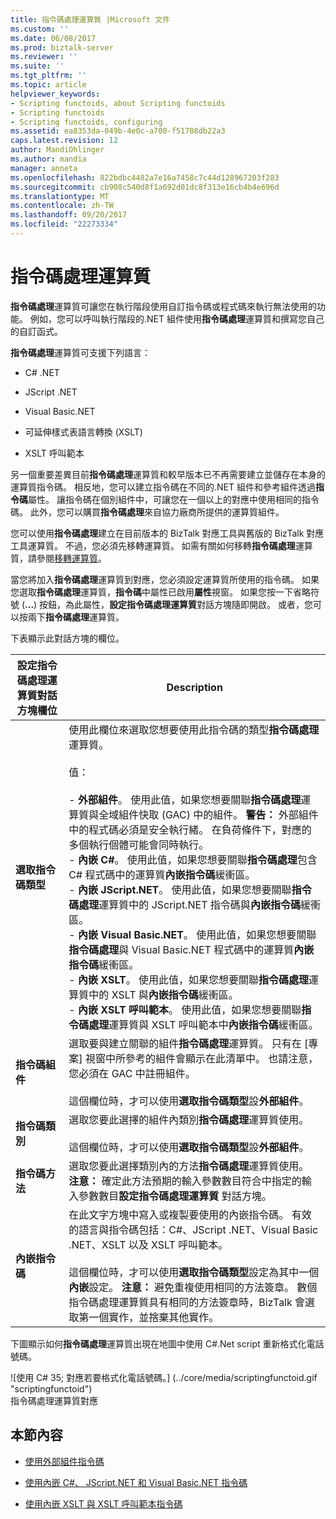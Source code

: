 ```yaml
---
title: 指令碼處理運算質 |Microsoft 文件
ms.custom: ''
ms.date: 06/08/2017
ms.prod: biztalk-server
ms.reviewer: ''
ms.suite: ''
ms.tgt_pltfrm: ''
ms.topic: article
helpviewer_keywords:
- Scripting functoids, about Scripting functoids
- Scripting functoids
- Scripting functoids, configuring
ms.assetid: ea8353da-049b-4e0c-a700-f51708db22a3
caps.latest.revision: 12
author: MandiOhlinger
ms.author: mandia
manager: anneta
ms.openlocfilehash: 822bdbc4482a7e16a7458c7c44d128967203f283
ms.sourcegitcommit: cb908c540d8f1a692d01dc8f313e16cb4b4e696d
ms.translationtype: MT
ms.contentlocale: zh-TW
ms.lasthandoff: 09/20/2017
ms.locfileid: "22273334"
---
```

# <a name="scripting-functoid"></a>指令碼處理運算質
**指令碼處理**運算質可讓您在執行階段使用自訂指令碼或程式碼來執行無法使用的功能。 例如，您可以呼叫執行階段的.NET 組件使用**指令碼處理**運算質和撰寫您自己的自訂函式。  
  
 **指令碼處理**運算質可支援下列語言：  
  
-   C# .NET  
  
-   JScript .NET  
  
-   Visual Basic.NET  
  
-   可延伸樣式表語言轉換 (XSLT)  
  
-   XSLT 呼叫範本  
  
 另一個重要差異目前**指令碼處理**運算質和較早版本已不再需要建立並儲存在本身的運算質指令碼。 相反地，您可以建立指令碼在不同的.NET 組件和參考組件透過**指令碼**屬性。 讓指令碼在個別組件中，可讓您在一個以上的對應中使用相同的指令碼。 此外，您可以購買**指令碼處理**來自協力廠商所提供的運算質組件。  
  
 您可以使用**指令碼處理**建立在目前版本的 BizTalk 對應工具與舊版的 BizTalk 對應工具運算質。 不過，您必須先移轉運算質。 如需有關如何移轉**指令碼處理**運算質，請參閱[移轉運算質](../core/migrating-functoids.md)。  
  
 當您將加入**指令碼處理**運算質到對應，您必須設定運算質所使用的指令碼。 如果您選取**指令碼處理**運算質，**指令碼**中屬性已啟用**屬性**視窗。 如果您按一下省略符號 (**...**) 按鈕，為此屬性，**設定指令碼處理運算質**對話方塊隨即開啟。 或者，您可以按兩下**指令碼處理**運算質。  
  
 下表顯示此對話方塊的欄位。  
  
|設定指令碼處理運算質對話方塊欄位|Description|  
|---------------------------------------------------|-----------------|  
|**選取指令碼類型**|使用此欄位來選取您想要使用此指令碼的類型**指令碼處理**運算質。<br /><br /> 值：<br /><br /> -   **外部組件**。 使用此值，如果您想要關聯**指令碼處理**運算質與全域組件快取 (GAC) 中的組件。 **警告：** 外部組件中的程式碼必須是安全執行緒。 在負荷條件下，對應的多個執行個體可能會同時執行。<br />-   **內嵌 C#**。  使用此值，如果您想要關聯**指令碼處理**包含 C# 程式碼中的運算質**內嵌指令碼**緩衝區。<br />-   **內嵌 JScript.NET**。 使用此值，如果您想要關聯**指令碼處理**運算質中的 JScript.NET 指令碼與**內嵌指令碼**緩衝區。<br />-   **內嵌 Visual Basic.NET**。 使用此值，如果您想要關聯**指令碼處理**與 Visual Basic.NET 程式碼中的運算質**內嵌指令碼**緩衝區。<br />-   **內嵌 XSLT**。 使用此值，如果您想要關聯**指令碼處理**運算質中的 XSLT 與**內嵌指令碼**緩衝區。<br />-   **內嵌 XSLT 呼叫範本**。 使用此值，如果您想要關聯**指令碼處理**運算質與 XSLT 呼叫範本中**內嵌指令碼**緩衝區。|  
|**指令碼組件**|選取要與建立關聯的組件**指令碼處理**運算質。 只有在 [專案] 視窗中所參考的組件會顯示在此清單中。 也請注意，您必須在 GAC 中註冊組件。<br /><br /> 這個欄位時，才可以使用**選取指令碼類型**設**外部組件**。|  
|**指令碼類別**|選取您要此選擇的組件內類別**指令碼處理**運算質使用。<br /><br /> 這個欄位時，才可以使用**選取指令碼類型**設**外部組件**。|  
|**指令碼方法**|選取您要此選擇類別內的方法**指令碼處理**運算質使用。 **注意：** 確定此方法預期的輸入參數數目符合中指定的輸入參數數目**設定指令碼處理運算質** 對話方塊。|  
|**內嵌指令碼**|在此文字方塊中寫入或複製要使用的內嵌指令碼。 有效的語言與指令碼包括：C#、JScript .NET、Visual Basic .NET、XSLT 以及 XSLT 呼叫範本。<br /><br /> 這個欄位時，才可以使用**選取指令碼類型**設定為其中一個**內嵌**設定。 **注意：** 避免重複使用相同的方法簽章。 數個指令碼處理運算質具有相同的方法簽章時，BizTalk 會選取第一個實作，並捨棄其他實作。|  
  
 下圖顯示如何**指令碼處理**運算質出現在地圖中使用 C#.Net script 重新格式化電話號碼。  
  
 ![使用 C# 35; 對應若要格式化電話號碼。] (../core/media/scriptingfunctoid.gif "scriptingfunctoid")  
指令碼處理運算質對應  
  
## <a name="in-this-section"></a>本節內容  
  
-   [使用外部組件指令碼](../core/scripting-using-external-assemblies.md)  
  
-   [使用內嵌 C#、 JScript.NET 和 Visual Basic.NET 指令碼](../core/scripting-using-inline-csharp-jscript-net-and-visual-basic-net.md)  
  
-   [使用內嵌 XSLT 與 XSLT 呼叫範本指令碼](../core/scripting-using-inline-xslt-and-xslt-call-templates.md)